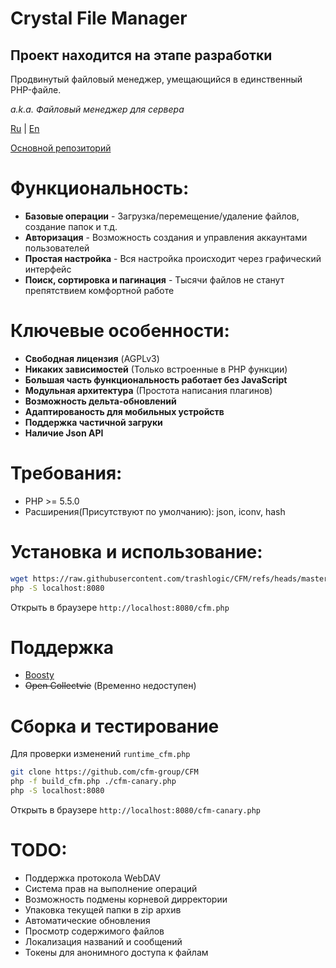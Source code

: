 # Crystal File Manager
## Проект находится на этапе разработки

Продвинутый файловый менеджер, умещающийся в единственный PHP-файле.

*a.k.a. Файловый менеджер для сервера*

[Ru](README.ru.md) | [En](README.md)

[Основной репозиторий](https://gitflic.ru/project/consensus/cfm)

# Функциональность:
 - **Базовые операции** - Загрузка/перемещение/удаление файлов, создание папок и т.д.
 - **Авторизация** - Возможность создания и управления аккаунтами пользователей
 - **Простая настройка** - Вся настройка происходит через графический интерфейс
 - **Поиск, сортировка и пагинация** - Тысячи файлов не станут препятствием комфортной работе

# Ключевые особенности:
 - **Свободная лицензия** (AGPLv3)
 - **Никаких зависимостей** (Только встроенные в PHP функции)
 - **Большая часть функциональность работает без JavaScript**
 - **Модульная архитектура** (Простота написания плагинов)
 - **Возможность дельта-обновлений**
 - **Адаптированость для мобильных устройств**
 - **Поддержка частичной загруки**
 - **Наличие Json API**

# Требования:
 - PHP >= 5.5.0
 - Расширения(Присутствуют по умолчанию): json, iconv, hash

# Установка и использование:
```bash
wget https://raw.githubusercontent.com/trashlogic/CFM/refs/heads/master/cfm.php
php -S localhost:8080
```
Открыть в браузере `http://localhost:8080/cfm.php`

# Поддержка
 - [Boosty](https://boosty.to/trashlogic/donate)
 - ~~Open Collectvie~~ (Временно недоступен)

# Сборка и тестирование
Для проверки изменений `runtime_cfm.php`

```bash
git clone https://github.com/cfm-group/CFM
php -f build_cfm.php ./cfm-canary.php
php -S localhost:8080
```
Открыть в браузере `http://localhost:8080/cfm-canary.php`

# TODO:
 - Поддержка протокола WebDAV
 - Система прав на выполнение операций
 - Возможность подмены корневой дирректории
 - Упаковка текущей папки в zip архив
 - Автоматические обновления
 - Просмотр содержимого файлов
 - Локализация названий и сообщений
 - Токены для анонимного доступа к файлам
